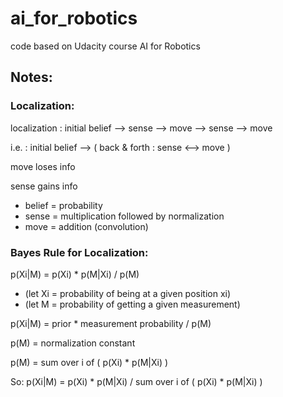 # ai_for_robotics
code based on Udacity course AI for Robotics

## Notes:

### Localization:
localization : initial belief --> sense --> move --> sense --> move

i.e. : initial belief --> ( back & forth : sense <--> move )

move loses info

sense gains info

* belief = probability
* sense = multiplication followed by normalization
* move = addition (convolution)

### Bayes Rule for Localization:
p(Xi|M) = p(Xi) * p(M|Xi) / p(M)
* (let Xi = probability of being at a given position xi)
* (let M = probability of getting a given measurement)

p(Xi|M) = prior * measurement probability / p(M)

p(M) = normalization constant

p(M) = sum over i of ( p(Xi) * p(M|Xi) )

So: p(Xi|M) = p(Xi) * p(M|Xi) / sum over i of ( p(Xi) * p(M|Xi) )